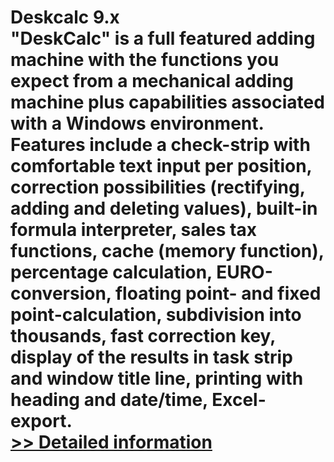 # Deskcalc 9.x<br />"DeskCalc" is a full featured adding machine with the functions you expect from a mechanical adding machine plus capabilities associated with a Windows environment. Features include a check-strip with comfortable text input per position, correction possibilities (rectifying, adding and deleting values), built-in formula interpreter, sales tax functions, cache (memory function), percentage calculation, EURO-conversion, floating point- and fixed point-calculation, subdivision into thousands, fast correction key, display of the results in task strip and window title line, printing with heading and date/time, Excel-export.<br />[>> Detailed information](https://secure.shareit.com/shareit/product.html?productid=198329&affiliateid=200057808)
